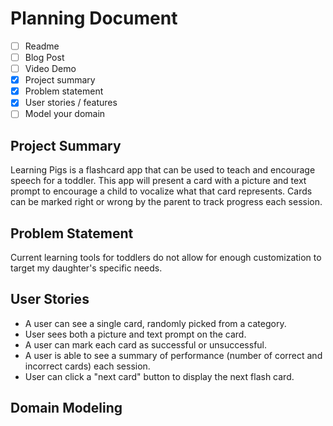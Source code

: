 # Planning Document

- [ ] Readme
- [ ] Blog Post
- [ ] Video Demo
- [x] Project summary
- [x] Problem statement
- [x] User stories / features
- [ ] Model your domain

## Project Summary

Learning Pigs is a flashcard app that can be used to teach and encourage speech for a toddler. This app will present a card with a picture and text prompt to encourage a child to vocalize what that card represents. Cards can be marked right or wrong by the parent to track progress each session.

## Problem Statement

Current learning tools for toddlers do not allow for enough customization to target my daughter's specific needs.

## User Stories

- A user can see a single card, randomly picked from a category.
- User sees both a picture and text prompt on the card.
- A user can mark each card as successful or unsuccessful.
- A user is able to see a summary of performance (number of correct and incorrect cards) each session.
- User can click a "next card" button to display the next flash card.

## Domain Modeling
